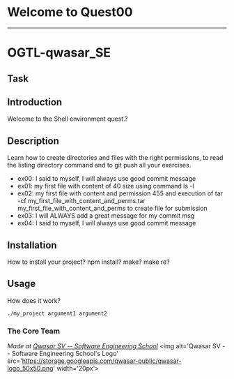 # Welcome to Quest00
***
# OGTL-qwasar_SE

## Task

## Introduction
Welcome to the Shell environment quest.?

## Description
Learn how to create directories and files with the right
permissions, to read the listing directory command and to 
git push all your exercises.

- ex00: I said to myself, I will always use good commit message
- ex01: my first file with content of 40 size using command ls -l
- ex02: my first file with content and permission 455 and execution of tar -cf           my_first_file_with_content_and_perms.tar my_first_file_with_content_and_perms to create file for        submission
- ex03: I will ALWAYS add a great message for my commit msg
- ex04: I said to myself, I will always use good commit message

## Installation
How to install your project? npm install? make? make re?

## Usage
How does it work?
```
./my_project argument1 argument2
```

### The Core Team


<span><i>Made at <a href='https://qwasar.io'>Qwasar SV -- Software Engineering School</a></i></span>
<span><img alt='Qwasar SV -- Software Engineering School's Logo' src='https://storage.googleapis.com/qwasar-public/qwasar-logo_50x50.png' width='20px'></span>
